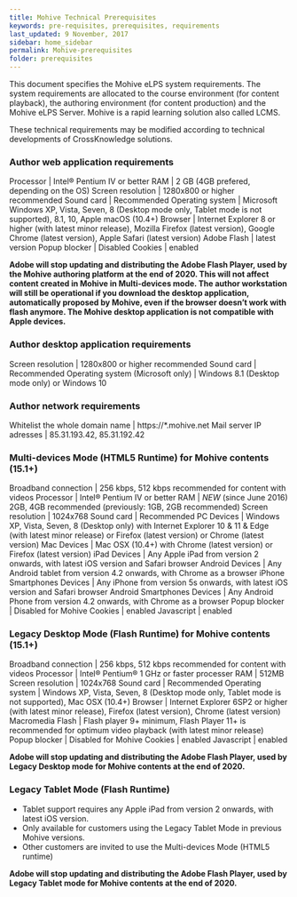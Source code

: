 ```yaml
---
title: Mohive Technical Prerequisites
keywords: pre-requisites, prerequisites, requirements
last_updated: 9 November, 2017
sidebar: home_sidebar
permalink: Mohive-prerequisites
folder: prerequisites
---
```



This document specifies the Mohive eLPS system requirements. The system requirements are allocated to the course environment (for content playback), the authoring environment (for content production) and the Mohive eLPS Server.
Mohive is a rapid learning solution also called LCMS.

These technical requirements may be modified according to technical developments of CrossKnowledge solutions.

### Author web application requirements

Processor | Intel® Pentium IV or better
RAM | 2 GB (4GB prefered, depending on the OS)
Screen resolution | 1280x800 or higher recommended
Sound card | Recommended
Operating system | Microsoft Windows XP, Vista, Seven, 8 (Desktop mode only, Tablet mode is not supported), 8.1, 10, Apple macOS (10.4+)
Browser | Internet Explorer 8 or higher (with latest minor release), Mozilla Firefox (latest version), Google Chrome (latest version), Apple Safari (latest version)
Adobe Flash | latest version
Popup blocker | Disabled
Cookies | enabled

**Adobe will stop updating and distributing the Adobe Flash Player, used by the Mohive authoring platform at the end of 2020.
This will not affect content created in Mohive in Multi-devices mode.
The author workstation will still be operational if you download the desktop application, automatically proposed by Mohive, even if the browser doesn’t work with flash anymore.
The Mohive desktop application is not compatible with Apple devices.**

### Author desktop application requirements

Screen resolution | 1280x800 or higher recommended
Sound card | Recommended
Operating system (Microsoft only) | Windows 8.1 (Desktop mode only) or Windows 10

### Author network requirements

Whitelist the whole domain name | https://*.mohive.net
Mail server IP adresses | 85.31.193.42, 85.31.192.42

### Multi-devices Mode (HTML5 Runtime) for Mohive contents (15.1+)

Broadband connection | 256 kbps, 512 kbps recommended for content with videos
Processor | Intel® Pentium IV or better
RAM | *NEW* (since June 2016) 2GB, 4GB recommended (previously: 1GB, 2GB recommended)
Screen resolution | 1024x768
Sound card | Recommended
PC Devices |  Windows XP, Vista, Seven, 8 (Desktop only) with Internet Explorer 10 & 11 & Edge (with latest minor release) or Firefox (latest version) or Chrome (latest version)
Mac Devices | Mac OSX (10.4+) with Chrome (latest version) or Firefox (latest version)
iPad Devices | Any Apple iPad from version 2 onwards, with latest iOS version and Safari browser
Android Devices | Any Android tablet from version 4.2 onwards, with Chrome as a browser
iPhone Smartphones Devices | Any iPhone from version 5s onwards, with latest iOS version and Safari browser
Android Smartphones Devices | Any Android Phone from version 4.2 onwards, with Chrome as a browser
Popup blocker | Disabled for Mohive
Cookies | enabled
Javascript | enabled

### Legacy Desktop Mode (Flash Runtime) for Mohive contents (15.1+)

Broadband connection | 256 kbps, 512 kbps recommended for content with videos
Processor | Intel® Pentium® 1 GHz or faster processer
RAM | 512MB
Screen resolution | 1024x768
Sound card | Recommended
Operating system | Windows XP, Vista, Seven, 8 (Desktop mode only, Tablet mode is not supported), Mac OSX (10.4+)
Browser | Internet Explorer 6SP2 or higher (with latest minor release), Firefox (latest version), Chrome (latest version)
Macromedia Flash | Flash player 9+ minimum, Flash Player 11+ is recommended for optimum video playback (with latest minor release)
Popup blocker | Disabled for Mohive
Cookies | enabled
Javascript | enabled

**Adobe will stop updating and distributing the Adobe Flash Player, used by Legacy Desktop mode for Mohive contents at the end of 2020.**

### Legacy Tablet Mode (Flash Runtime)

- Tablet support requires any Apple iPad from version 2 onwards, with latest iOS version.
- Only available for customers using the Legacy Tablet Mode in previous Mohive versions.
- Other customers are invited to use the Multi-devices Mode (HTML5 runtime)

**Adobe will stop updating and distributing the Adobe Flash Player, used by Legacy Tablet mode for Mohive contents at the end of 2020.**
